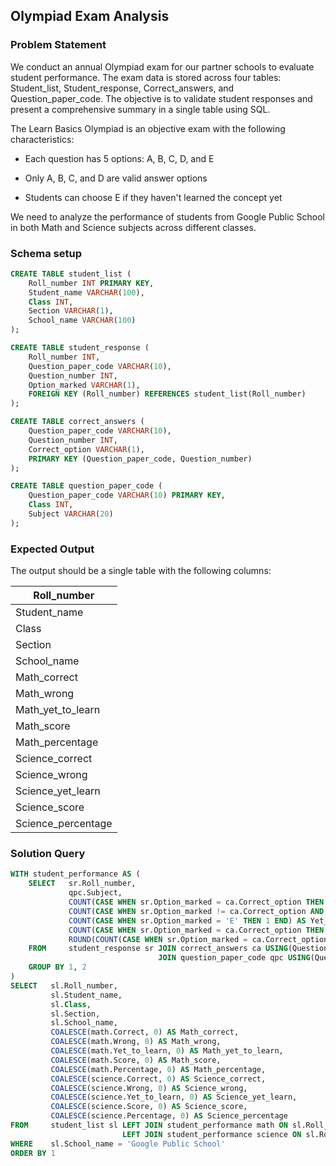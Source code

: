 ## Olympiad Exam Analysis

### Problem Statement

We conduct an annual Olympiad exam for our partner schools to evaluate student performance. The exam data is stored across four tables: Student_list, Student_response, Correct_answers, and Question_paper_code. The objective is to validate student responses and present a comprehensive summary in a single table using SQL.

The Learn Basics Olympiad is an objective exam with the following characteristics:

- Each question has 5 options: A, B, C, D, and E

- Only A, B, C, and D are valid answer options

- Students can choose E if they haven't learned the concept yet

We need to analyze the performance of students from Google Public School in both Math and Science subjects across different classes.

### Schema setup

```sql
CREATE TABLE student_list (
    Roll_number INT PRIMARY KEY,
    Student_name VARCHAR(100),
    Class INT,
    Section VARCHAR(1),
    School_name VARCHAR(100)
);

CREATE TABLE student_response (
    Roll_number INT,
    Question_paper_code VARCHAR(10),
    Question_number INT,
    Option_marked VARCHAR(1),
    FOREIGN KEY (Roll_number) REFERENCES student_list(Roll_number)
);

CREATE TABLE correct_answers (
    Question_paper_code VARCHAR(10),
    Question_number INT,
    Correct_option VARCHAR(1),
    PRIMARY KEY (Question_paper_code, Question_number)
);

CREATE TABLE question_paper_code (
    Question_paper_code VARCHAR(10) PRIMARY KEY,
    Class INT,
    Subject VARCHAR(20)
);
```

### Expected Output

The output should be a single table with the following columns:

| Roll_number |
--|
| Student_name |
| Class |
| Section |
| School_name |
| Math_correct |
| Math_wrong |
| Math_yet_to_learn |
| Math_score |
|  Math_percentage |
|  Science_correct |
|  Science_wrong |
|  Science_yet_learn |
|  Science_score |
|  Science_percentage |

### Solution Query

```sql
WITH student_performance AS (
    SELECT   sr.Roll_number,
             qpc.Subject,
             COUNT(CASE WHEN sr.Option_marked = ca.Correct_option THEN 1 END) AS Correct,
             COUNT(CASE WHEN sr.Option_marked != ca.Correct_option AND sr.Option_marked != 'E' THEN 1 END) AS Wrong,
             COUNT(CASE WHEN sr.Option_marked = 'E' THEN 1 END) AS Yet_to_learn,
             COUNT(CASE WHEN sr.Option_marked = ca.Correct_option THEN 1 END) * 4 AS Score,
             ROUND(COUNT(CASE WHEN sr.Option_marked = ca.Correct_option THEN 1 END) * 100.0 / COUNT(*), 2) AS   Percentage
    FROM     student_response sr JOIN correct_answers ca USING(Question_paper_code, Question_number) 
                                 JOIN question_paper_code qpc USING(Question_paper_code)
    GROUP BY 1, 2
)
SELECT   sl.Roll_number,
         sl.Student_name,
         sl.Class,
         sl.Section,
         sl.School_name,
         COALESCE(math.Correct, 0) AS Math_correct,
         COALESCE(math.Wrong, 0) AS Math_wrong,
         COALESCE(math.Yet_to_learn, 0) AS Math_yet_to_learn,
         COALESCE(math.Score, 0) AS Math_score,
         COALESCE(math.Percentage, 0) AS Math_percentage,
         COALESCE(science.Correct, 0) AS Science_correct,
         COALESCE(science.Wrong, 0) AS Science_wrong,
         COALESCE(science.Yet_to_learn, 0) AS Science_yet_learn,
         COALESCE(science.Score, 0) AS Science_score,
         COALESCE(science.Percentage, 0) AS Science_percentage
FROM     student_list sl LEFT JOIN student_performance math ON sl.Roll_number = math.Roll_number AND math.Subject = 'Math'
                         LEFT JOIN student_performance science ON sl.Roll_number = science.Roll_number AND science.Subject = 'Science'
WHERE    sl.School_name = 'Google Public School'
ORDER BY 1
```
